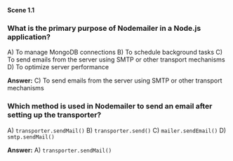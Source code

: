 **Scene 1.1**

### **What is the primary purpose of Nodemailer in a Node.js application?**

A) To manage MongoDB connections
B) To schedule background tasks
C) To send emails from the server using SMTP or other transport mechanisms
D) To optimize server performance

**Answer:** C) To send emails from the server using SMTP or other transport mechanisms

### **Which method is used in Nodemailer to send an email after setting up the transporter?**

A) `transporter.sendMail()`
B) `transporter.send()`
C) `mailer.sendEmail()`
D) `smtp.sendMail()`

**Answer:** A) `transporter.sendMail()`
